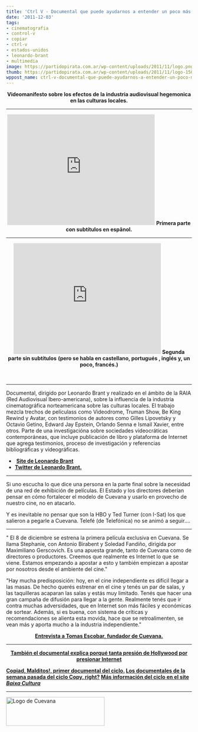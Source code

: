 ```yaml
---
title: 'Ctrl V - Documental que puede ayudarnos a entender un poco más el caso #Cuevana'
date: '2011-12-03'
tags:
- cinematografia
- control-v
- copiar
- ctrl-v
- estados-unidos
- leonardo-brant
- multimedia
image: https://partidopirata.com.ar/wp-content/uploads/2011/11/logo.png
thumb: https://partidopirata.com.ar/wp-content/uploads/2011/11/logo-150x78.png
wppost_name: ctrl-v-documental-que-puede-ayudarnos-a-entender-un-poco-mas-el-caso-cuevana
---
```


<p style="text-align: center;"><strong>Videomanifesto sobre los efectos de la industria audiovisual hegemonica en las culturas locales.</strong></p>


<hr />

<center>
<iframe src="http://player.vimeo.com/video/7909995?title=0&amp;byline=0&amp;portrait=0" frameborder="0" width="400" height="300"></iframe>
<strong>Primera parte con subtítulos en espãnol.</strong></center>

<hr />
<p style="text-align: center;"><iframe src="http://player.vimeo.com/video/16947178?title=0&amp;byline=0&amp;portrait=0" frameborder="0" width="400" height="300"></iframe>
<strong>Segunda parte sin subtítulos</strong>
<strong> (pero se habla en castellano, portugués , inglés y, un poco, francés.)</strong></p>
&nbsp;

<hr />

Documental, dirigido por Leonardo Brant y realizado en el ámbito de la RAIA (Red Audiovisual Ibero-americana), sobre la influencia de la industria cinematográfica norteamericana sobre las culturas locales.
El trabajo mezcla trechos de películass como Videodrome, Truman Show, Be King Rewind y Avatar, con testimonios de autores como Gilles Lipovetsky y Octavio Getino, Edward Jay Epstein, Orlando Senna e Ismail Xavier, entre otros.
Parte de una investigacióna sobre sociedades videocráticas contemporáneas, que incluye publicación de libro y plataforma de Internet que agrega testimonios, proceso de investigación y referencias bibliográficas y videográficas.
<ul>
	<li> <strong><a href="http://www.brant.com.br/" target="_blank">Site de Leonardo Brant</a></strong></li>
	<li><strong><a href="https://twitter.com/#!/leobrant100" target="_blank">Twitter de Leonardo Brant.</a></strong></li>
</ul>

<hr />

Si uno escucha lo que dice una persona en la parte final sobre la necesidad de una red de exhibición de películas.
El Estado y los directores deberían pensar en cómo fortalecer el modelo de Cuevana y usarlo en provecho de nuestro cine, no en atacarlo.

Y es inevitable no pensar que son la HBO y Ted Turner (con I-Sat) los que salieron a pegarle a Cuevana. Telefé (de Telefónica) no se animó a seguir....

<hr />

" El 8 de diciembre se estrena la primera película exclusiva en Cuevana. Se llama Stephanie, con Antonio Birabent y Soledad Fandiño, dirigida por Maximiliano Gerscovich. Es una apuesta grande, tanto de Cuevana como de directores o productores. Creemos que realmente es Internet lo que se viene. Estamos empezando a apostar a esto y también empiezan a apostar por nosotros desde el ambiente del cine."

"Hay mucha predisposición: hoy, en el cine independiente es difícil llegar a las masas. De hecho querés estrenar en el cine y tenés un par de salas, y las taquilleras acaparan las salas y estás muy limitado. Tenés que hacer una gran campaña de difusión para llegar a la gente. Realmente tenés que ir contra muchas adversidades, que en Internet son más fáciles y económicas de sortear. Además, si es buena, con sistema de críticas y recomendaciones se alienta esta movida, hace que se retroalimenten, se vean más y aporta mucho a la industria independiente."
<p style="text-align: center;"><strong><a href="http://m.pagina12.com.ar/diario/sociedad/subnotas/182543-56824-2011-12-02.html" target="_blank">Entrevista a Tomas Escobar, fundador de Cuevana.</a></strong></p>


<hr />
<p style="text-align: center;"><strong><a href="https://partidopirata.com.ar/2308/sopa-toda-la-internet-mundial-bajo-juridisccion-de-estados-unidos">También el documental explica porqué tanta presión de Hollywood por presionar Internet</a></strong></p>
<p style="text-align: center;"></p>
<strong><a href="https://partidopirata.com.ar/4690/para-los-fines-de-semana-ciclo-copy-right-pero-virtual">Copiad, Malditos!, primer documental del ciclo.</a>
<a href="https://partidopirata.com.ar/4752/siguiendo-con-el-ciclo-copy-right-patents-absurdity-y-arduino-el-documental">Los documentales de la semana pasada del ciclo Copy, right?</a>
<a href="http://baixacultura.org/2012/06/08/ciclo-copy-right-em-sao-paulo/" target="_blank">Más información del ciclo en el site <em>Baixa Cultura</em></a></strong>

<hr />

<a href="https://partidopirata.com.ar/wp-content/uploads/2011/11/logo.png"><img class="aligncenter size-full wp-image-2318" title="Cuevana" src="https://partidopirata.com.ar/wp-content/uploads/2011/11/logo.png" alt="Logo de Cuevana" width="267" height="78" /></a>
